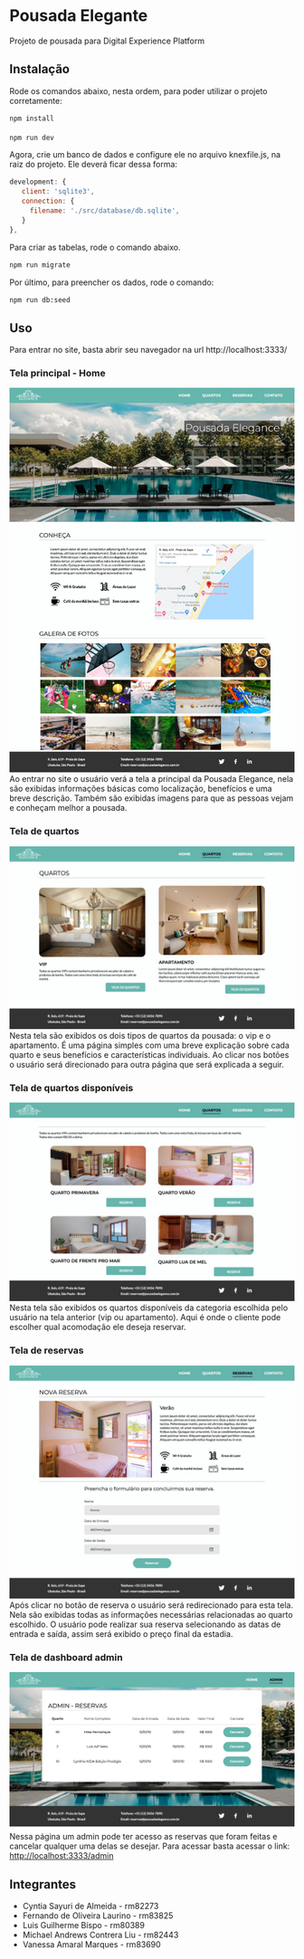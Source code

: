 # Pousada Elegante

Projeto de pousada para Digital Experience Platform 

## Instalação

Rode os comandos abaixo, nesta ordem, para poder utilizar o projeto corretamente:


```bash
npm install

npm run dev
```


Agora, crie um banco de dados e configure ele no arquivo knexfile.js, na raiz do projeto. Ele deverá ficar dessa forma:

```js
development: {
   client: 'sqlite3',
   connection: {
     filename: './src/database/db.sqlite',
   }
},
```

Para criar as tabelas, rode o comando abaixo.


```bash
npm run migrate
```

Por último, para preencher os dados, rode o comando:
```bash
npm run db:seed

```

## Uso

Para entrar no site, basta abrir seu navegador na url http://localhost:3333/

### Tela principal - Home
![Home](src/public/assets/images/markdown/home.jpeg?raw=true)
Ao entrar no site o usuário verá a tela a principal da Pousada Elegance, nela são exibidas informações básicas como localização,
benefícios e uma breve descrição. Também são exibidas imagens para que as pessoas vejam e conheçam melhor a pousada.

### Tela de quartos
![Tipos](src/public/assets/images/markdown/tipos.jpeg)
Nesta tela são exibidos os dois tipos de quartos da pousada: o vip e o apartamento. É uma página simples com uma breve explicação
sobre cada quarto e seus benefícios e características individuais. Ao clicar nos botões o usuário será direcionado para outra página
que será explicada a seguir.

### Tela de quartos disponíveis
![Quartos](src/public/assets/images/markdown/quartos.jpeg)
Nesta tela são exibidos os quartos disponíveis da categoria escolhida pelo usuário na tela anterior (vip ou apartamento). Aqui é onde
o cliente pode escolher qual acomodação ele deseja reservar.

### Tela de reservas
![Reserva](src/public/assets/images/markdown/reserva.jpeg)
Após clicar no botão de reserva o usuário será redirecionado para esta tela. Nela são exibidas todas as informações necessárias
relacionadas ao quarto escolhido. O usuário pode realizar sua reserva selecionando as datas de entrada e saída, assim será exibido
o preço final da estadia.

### Tela de dashboard admin
![Contato](src/public/assets/images/markdown/admin.png)
Nessa página um admin pode ter acesso as reservas que foram feitas e cancelar qualquer uma delas se desejar. Para acessar basta acessar o link: <http://localhost:3333/admin> 



## Integrantes
- Cyntia Sayuri de Almeida - rm82273
- Fernando de Oliveira Laurino - rm83825
- Luis Guilherme Bíspo - rm80389
- Michael Andrews Contrera Liu - rm82443
- Vanessa Amaral Marques - rm83690
